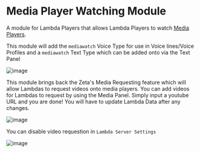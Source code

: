# Media Player Watching Module
A module for Lambda Players that allows Lambda Players to watch [Media Players](https://steamcommunity.com/sharedfiles/filedetails/?id=546392647).

This module will add the `mediawatch` Voice Type for use in Voice lines/Voice Profiles and a `mediawatch` Text Type which can be added onto via the Text Panel

![image](https://user-images.githubusercontent.com/109770359/220256931-e1c6c906-b3b8-4635-8cff-f57a6aaa8f3c.png)

This module brings back the Zeta's Media Requesting feature which will allow Lambdas to request videos onto media players. You can add videos for Lambdas to request by using the Media Panel. Simply input a youtube URL and you are done! You will have to update Lambda Data after any changes.

![image](https://user-images.githubusercontent.com/109770359/224614583-dc4e619f-ba35-4141-9e39-1e55ccccb501.png)

You can disable video requestion in `Lambda Server Settings`

![image](https://user-images.githubusercontent.com/109770359/224615035-bb9824ab-e9cc-4783-a9c7-76a7737cf9f0.png)

